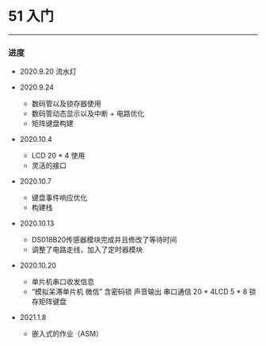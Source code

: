 # 51 入门
---
### 进度
- 2020.9.20 流水灯
- 2020.9.24 
  - 数码管以及锁存器使用
  - 数码管动态显示以及中断 + 电路优化
  - 矩阵键盘构建
- 2020.10.4
  - LCD 20 * 4 使用
  - 灵活的接口
- 2020.10.7
  - 键盘事件响应优化
  - 构建栈
- 2020.10.13
  - DS018B20传感器模块完成并且修改了等待时间
  - 调整了电路走线，加入了定时器模块

- 2020.10.20
  - 单片机串口收发信息
  - “模拟呆滞单片机 微信” 含密码锁 声音输出 串口通信 20 * 4LCD  5 * 8 锁存矩阵键盘

- 2021.1.8
  - 嵌入式的作业（ASM）